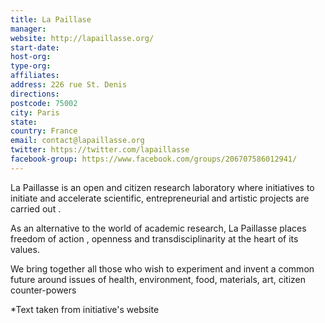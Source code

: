 ```yaml
---
title: La Paillase
manager:
website: http://lapaillasse.org/
start-date:
host-org:
type-org:
affiliates:
address: 226 rue St. Denis
directions:
postcode: 75002
city: Paris
state:
country: France
email: contact@lapaillasse.org
twitter: https://twitter.com/lapaillasse
facebook-group: https://www.facebook.com/groups/206707586012941/
---
```


La Paillasse is an open and citizen research laboratory where initiatives to initiate and accelerate scientific, entrepreneurial and artistic projects are carried out .

As an alternative to the world of academic research, La Paillasse places freedom of action , openness and transdisciplinarity at the heart of its values.

We bring together all those who wish to experiment and invent a common future around issues of health, environment, food, materials, art, citizen counter-powers


\*Text taken from initiative's website
